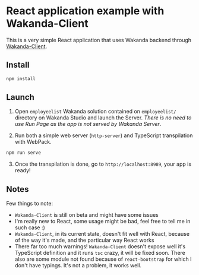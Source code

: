 # React application example with Wakanda-Client

This is a very simple React application that uses Wakanda backend through
[Wakanda-Client](https://github.com/Wakanda/wakanda-javascript-client).

## Install

```bash
npm install
```

## Launch

1. Open `employeelist` Wakanda solution contained on `employeelist/` directory on Wakanda Studio and launch the Server.
*There is no need to use *Run Page* as the app is not served by Wakanda Server*.

2. Run both a simple web server (`http-server`) and TypeScript transpilation with WebPack.

 ```bash
npm run serve
```

3. Once the transpilation is done, go to `http://localhost:8989`, your app is ready!

## Notes

Few things to note:

- `Wakanda-Client` is still on beta and might have some issues
- I'm really new to React, some usage might be bad, feel free to tell me in such case :)
- `Wakanda-Client`, in its current state, doesn't fit well with React, because of the way it's made, and the
particular way React works
- There far too much warnings! `Wakanda-Client` doesn't expose well it's TypeScript definition and it runs `tsc` crazy,
it will be fixed soon. There also are some module not found because of `react-bootstrap` for which I don't have typings.
It's not a problem, it works well.